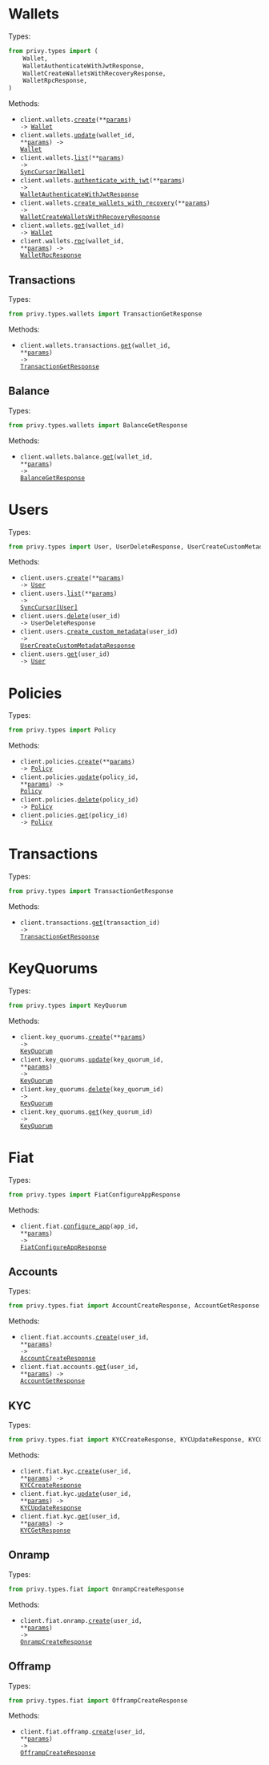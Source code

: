 # Wallets

Types:

```python
from privy.types import (
    Wallet,
    WalletAuthenticateWithJwtResponse,
    WalletCreateWalletsWithRecoveryResponse,
    WalletRpcResponse,
)
```

Methods:

- <code title="post /v1/wallets">client.wallets.<a href="./src/privy/resources/wallets/wallets.py">create</a>(\*\*<a href="src/privy/types/wallet_create_params.py">params</a>) -> <a href="./src/privy/types/wallet.py">Wallet</a></code>
- <code title="patch /v1/wallets/{wallet_id}">client.wallets.<a href="./src/privy/resources/wallets/wallets.py">update</a>(wallet_id, \*\*<a href="src/privy/types/wallet_update_params.py">params</a>) -> <a href="./src/privy/types/wallet.py">Wallet</a></code>
- <code title="get /v1/wallets">client.wallets.<a href="./src/privy/resources/wallets/wallets.py">list</a>(\*\*<a href="src/privy/types/wallet_list_params.py">params</a>) -> <a href="./src/privy/types/wallet.py">SyncCursor[Wallet]</a></code>
- <code title="post /v1/user_signers/authenticate">client.wallets.<a href="./src/privy/resources/wallets/wallets.py">authenticate_with_jwt</a>(\*\*<a href="src/privy/types/wallet_authenticate_with_jwt_params.py">params</a>) -> <a href="./src/privy/types/wallet_authenticate_with_jwt_response.py">WalletAuthenticateWithJwtResponse</a></code>
- <code title="post /v1/wallets_with_recovery">client.wallets.<a href="./src/privy/resources/wallets/wallets.py">create_wallets_with_recovery</a>(\*\*<a href="src/privy/types/wallet_create_wallets_with_recovery_params.py">params</a>) -> <a href="./src/privy/types/wallet_create_wallets_with_recovery_response.py">WalletCreateWalletsWithRecoveryResponse</a></code>
- <code title="get /v1/wallets/{wallet_id}">client.wallets.<a href="./src/privy/resources/wallets/wallets.py">get</a>(wallet_id) -> <a href="./src/privy/types/wallet.py">Wallet</a></code>
- <code title="post /v1/wallets/{wallet_id}/rpc">client.wallets.<a href="./src/privy/resources/wallets/wallets.py">rpc</a>(wallet_id, \*\*<a href="src/privy/types/wallet_rpc_params.py">params</a>) -> <a href="./src/privy/types/wallet_rpc_response.py">WalletRpcResponse</a></code>

## Transactions

Types:

```python
from privy.types.wallets import TransactionGetResponse
```

Methods:

- <code title="get /v1/wallets/{wallet_id}/transactions">client.wallets.transactions.<a href="./src/privy/resources/wallets/transactions.py">get</a>(wallet_id, \*\*<a href="src/privy/types/wallets/transaction_get_params.py">params</a>) -> <a href="./src/privy/types/wallets/transaction_get_response.py">TransactionGetResponse</a></code>

## Balance

Types:

```python
from privy.types.wallets import BalanceGetResponse
```

Methods:

- <code title="get /v1/wallets/{wallet_id}/balance">client.wallets.balance.<a href="./src/privy/resources/wallets/balance.py">get</a>(wallet_id, \*\*<a href="src/privy/types/wallets/balance_get_params.py">params</a>) -> <a href="./src/privy/types/wallets/balance_get_response.py">BalanceGetResponse</a></code>

# Users

Types:

```python
from privy.types import User, UserDeleteResponse, UserCreateCustomMetadataResponse
```

Methods:

- <code title="post /v1/users">client.users.<a href="./src/privy/resources/users.py">create</a>(\*\*<a href="src/privy/types/user_create_params.py">params</a>) -> <a href="./src/privy/types/user.py">User</a></code>
- <code title="get /v1/users">client.users.<a href="./src/privy/resources/users.py">list</a>(\*\*<a href="src/privy/types/user_list_params.py">params</a>) -> <a href="./src/privy/types/user.py">SyncCursor[User]</a></code>
- <code title="delete /v1/users/{user_id}">client.users.<a href="./src/privy/resources/users.py">delete</a>(user_id) -> UserDeleteResponse</code>
- <code title="post /v1/users/{user_id}/custom_metadata">client.users.<a href="./src/privy/resources/users.py">create_custom_metadata</a>(user_id) -> <a href="./src/privy/types/user_create_custom_metadata_response.py">UserCreateCustomMetadataResponse</a></code>
- <code title="get /v1/users/{user_id}">client.users.<a href="./src/privy/resources/users.py">get</a>(user_id) -> <a href="./src/privy/types/user.py">User</a></code>

# Policies

Types:

```python
from privy.types import Policy
```

Methods:

- <code title="post /v1/policies">client.policies.<a href="./src/privy/resources/policies.py">create</a>(\*\*<a href="src/privy/types/policy_create_params.py">params</a>) -> <a href="./src/privy/types/policy.py">Policy</a></code>
- <code title="patch /v1/policies/{policy_id}">client.policies.<a href="./src/privy/resources/policies.py">update</a>(policy_id, \*\*<a href="src/privy/types/policy_update_params.py">params</a>) -> <a href="./src/privy/types/policy.py">Policy</a></code>
- <code title="delete /v1/policies/{policy_id}">client.policies.<a href="./src/privy/resources/policies.py">delete</a>(policy_id) -> <a href="./src/privy/types/policy.py">Policy</a></code>
- <code title="get /v1/policies/{policy_id}">client.policies.<a href="./src/privy/resources/policies.py">get</a>(policy_id) -> <a href="./src/privy/types/policy.py">Policy</a></code>

# Transactions

Types:

```python
from privy.types import TransactionGetResponse
```

Methods:

- <code title="get /v1/transactions/{transaction_id}">client.transactions.<a href="./src/privy/resources/transactions.py">get</a>(transaction_id) -> <a href="./src/privy/types/transaction_get_response.py">TransactionGetResponse</a></code>

# KeyQuorums

Types:

```python
from privy.types import KeyQuorum
```

Methods:

- <code title="post /v1/key_quorums">client.key_quorums.<a href="./src/privy/resources/key_quorums.py">create</a>(\*\*<a href="src/privy/types/key_quorum_create_params.py">params</a>) -> <a href="./src/privy/types/key_quorum.py">KeyQuorum</a></code>
- <code title="patch /v1/key_quorums/{key_quorum_id}">client.key_quorums.<a href="./src/privy/resources/key_quorums.py">update</a>(key_quorum_id, \*\*<a href="src/privy/types/key_quorum_update_params.py">params</a>) -> <a href="./src/privy/types/key_quorum.py">KeyQuorum</a></code>
- <code title="delete /v1/key_quorums/{key_quorum_id}">client.key_quorums.<a href="./src/privy/resources/key_quorums.py">delete</a>(key_quorum_id) -> <a href="./src/privy/types/key_quorum.py">KeyQuorum</a></code>
- <code title="get /v1/key_quorums/{key_quorum_id}">client.key_quorums.<a href="./src/privy/resources/key_quorums.py">get</a>(key_quorum_id) -> <a href="./src/privy/types/key_quorum.py">KeyQuorum</a></code>

# Fiat

Types:

```python
from privy.types import FiatConfigureAppResponse
```

Methods:

- <code title="post /v1/apps/{app_id}/fiat">client.fiat.<a href="./src/privy/resources/fiat/fiat.py">configure_app</a>(app_id, \*\*<a href="src/privy/types/fiat_configure_app_params.py">params</a>) -> <a href="./src/privy/types/fiat_configure_app_response.py">FiatConfigureAppResponse</a></code>

## Accounts

Types:

```python
from privy.types.fiat import AccountCreateResponse, AccountGetResponse
```

Methods:

- <code title="post /v1/users/{user_id}/fiat/accounts">client.fiat.accounts.<a href="./src/privy/resources/fiat/accounts.py">create</a>(user_id, \*\*<a href="src/privy/types/fiat/account_create_params.py">params</a>) -> <a href="./src/privy/types/fiat/account_create_response.py">AccountCreateResponse</a></code>
- <code title="get /v1/users/{user_id}/fiat/accounts">client.fiat.accounts.<a href="./src/privy/resources/fiat/accounts.py">get</a>(user_id, \*\*<a href="src/privy/types/fiat/account_get_params.py">params</a>) -> <a href="./src/privy/types/fiat/account_get_response.py">AccountGetResponse</a></code>

## KYC

Types:

```python
from privy.types.fiat import KYCCreateResponse, KYCUpdateResponse, KYCGetResponse
```

Methods:

- <code title="post /v1/users/{user_id}/fiat/kyc">client.fiat.kyc.<a href="./src/privy/resources/fiat/kyc.py">create</a>(user_id, \*\*<a href="src/privy/types/fiat/kyc_create_params.py">params</a>) -> <a href="./src/privy/types/fiat/kyc_create_response.py">KYCCreateResponse</a></code>
- <code title="patch /v1/users/{user_id}/fiat/kyc">client.fiat.kyc.<a href="./src/privy/resources/fiat/kyc.py">update</a>(user_id, \*\*<a href="src/privy/types/fiat/kyc_update_params.py">params</a>) -> <a href="./src/privy/types/fiat/kyc_update_response.py">KYCUpdateResponse</a></code>
- <code title="get /v1/users/{user_id}/fiat/kyc">client.fiat.kyc.<a href="./src/privy/resources/fiat/kyc.py">get</a>(user_id, \*\*<a href="src/privy/types/fiat/kyc_get_params.py">params</a>) -> <a href="./src/privy/types/fiat/kyc_get_response.py">KYCGetResponse</a></code>

## Onramp

Types:

```python
from privy.types.fiat import OnrampCreateResponse
```

Methods:

- <code title="post /v1/users/{user_id}/fiat/onramp">client.fiat.onramp.<a href="./src/privy/resources/fiat/onramp.py">create</a>(user_id, \*\*<a href="src/privy/types/fiat/onramp_create_params.py">params</a>) -> <a href="./src/privy/types/fiat/onramp_create_response.py">OnrampCreateResponse</a></code>

## Offramp

Types:

```python
from privy.types.fiat import OfframpCreateResponse
```

Methods:

- <code title="post /v1/users/{user_id}/fiat/offramp">client.fiat.offramp.<a href="./src/privy/resources/fiat/offramp.py">create</a>(user_id, \*\*<a href="src/privy/types/fiat/offramp_create_params.py">params</a>) -> <a href="./src/privy/types/fiat/offramp_create_response.py">OfframpCreateResponse</a></code>
